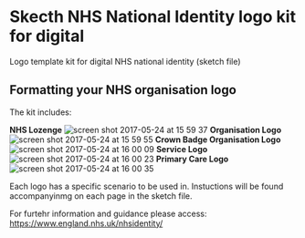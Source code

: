 # Skecth NHS National Identity logo kit for digital

Logo template kit for digital NHS national identity (sketch file)

## Formatting your NHS organisation logo

The kit includes:

**NHS Lozenge**
![screen shot 2017-05-24 at 15 59 37](https://cloud.githubusercontent.com/assets/23170050/26410081/31c261be-409a-11e7-8af9-a7b2610c5be2.png)
**Organisation Logo**
![screen shot 2017-05-24 at 15 59 55](https://cloud.githubusercontent.com/assets/23170050/26410167/64627348-409a-11e7-8c6c-f5efea6203c6.png)
**Crown Badge Organisation Logo**
![screen shot 2017-05-24 at 16 00 09](https://cloud.githubusercontent.com/assets/23170050/26410173/6b1ec042-409a-11e7-9277-8c3b4bd6ff8c.png)
**Service Logo**
![screen shot 2017-05-24 at 16 00 23](https://cloud.githubusercontent.com/assets/23170050/26410192/79733830-409a-11e7-99a3-2b2383b7d7d0.png)
**Primary Care Logo**
![screen shot 2017-05-24 at 16 00 35](https://cloud.githubusercontent.com/assets/23170050/26410201/80c7132c-409a-11e7-941b-9e363b508e2f.png)


Each logo has a specific scenario to be used in. Instuctions will be found accompanyinmg on each page in the sketch file.

For furtehr information and guidance please access: https://www.england.nhs.uk/nhsidentity/
